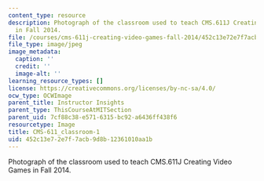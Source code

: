 ```yaml
---
content_type: resource
description: Photograph of the classroom used to teach CMS.611J Creating Video Games
  in Fall 2014.
file: /courses/cms-611j-creating-video-games-fall-2014/452c13e72e7f7acb9d8b12361010aa1b_CMS-611_classroom-1.jpg
file_type: image/jpeg
image_metadata:
  caption: ''
  credit: ''
  image-alt: ''
learning_resource_types: []
license: https://creativecommons.org/licenses/by-nc-sa/4.0/
ocw_type: OCWImage
parent_title: Instructor Insights
parent_type: ThisCourseAtMITSection
parent_uid: 7cf88c38-e571-6315-bc92-a6436ff438f6
resourcetype: Image
title: CMS-611_classroom-1
uid: 452c13e7-2e7f-7acb-9d8b-12361010aa1b
---
```

Photograph of the classroom used to teach CMS.611J Creating Video Games in Fall 2014.